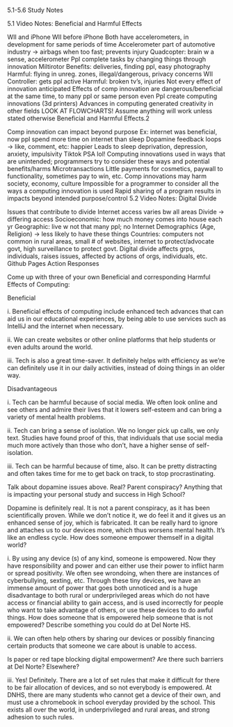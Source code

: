 5.1-5.6 Study Notes

5.1 Video Notes: Beneficial and Harmful Effects

WII and iPhone
WII before iPhone
Both have accelerometers, in development for same periods of time
Accelerometer part of automotive industry → airbags when too fast; prevents injury
Quadcopter: brain w a sense, accelerometer
Ppl complete tasks by changing things through innovation
Miltirotor
Benefits: deliveries, finding ppl, easy photography
Harmful: flying in unreg. zones, illegal/dangerous, privacy concerns
WII
Controller: gets ppl active
Harmful: broken tv’s, injuries
Not every effect of innovation anticipated
Effects of comp innovation are dangerous/beneficial at the same time, to many ppl or same person even
Ppl create computing innovations (3d printers)
Advances in computing generated creativity in other fields
LOOK AT FLOWCHARTS! Assume anything will work unless stated otherwise
Beneficial and Harmful Effects.2

Comp innovation can impact beyond purpose
Ex: internet was beneficial, now ppl spend more time on internet than sleep
Dopamine feedback loops → like, comment, etc: happier
Leads to sleep deprivation, depression, anxiety, impulsivity
Tiktok PSA lol! Computing innovations used in ways that are unintended; programmers try to consider these ways and potential benefits/harms Microtransactions
Little payments for cosmetics, paywall to functionality, sometimes pay to win, etc.
Comp innovations may harm society, economy, culture
Impossible for a programmer to consider all the ways a computing innovation is used
Rapid sharing of a program results in impacts beyond intended purpose/control
5.2 Video Notes: Digital Divide

Issues that contribute to divide
Internet access varies bw all areas
Divide → differing access
Socioeconomic: how much money comes into house each yr
Geographic: live w not that many ppl; no Internet
Demographics (Age, Religion) → less likely to have these things
Countries: computers not common in rural areas, small # of websites, internet to protect/advocate govt, high surveillance to protect govt.
Digital divide affects grps, individuals, raises issues, affected by actions of orgs, individuals, etc.
Github Pages Action Responses

Come up with three of your own Beneficial and corresponding Harmful Effects of Computing:

Beneficial

i. Beneficial effects of computing include enhanced tech advances that can aid us in our educational experiences, by being able to use services such as IntelliJ and the internet when necessary.

ii. We can create websites or other online platforms that help students or even adults around the world.

iii. Tech is also a great time-saver. It definitely helps with efficiency as we’re can definitely use it in our daily activities, instead of doing things in an older way.

Disadvantageous

i. Tech can be harmful because of social media. We often look online and see others and admire their lives that it lowers self-esteem and can bring a variety of mental health problems.

ii. Tech can bring a sense of isolation. We no longer pick up calls, we only text. Studies have found proof of this, that individuals that use social media much more actively than those who don’t, have a higher sense of self-isolation.

iii. Tech can be harmful because of time, also. It can be pretty distracting and often takes time for me to get back on track, to stop procrastinating.

Talk about dopamine issues above. Real? Parent conspiracy? Anything that is impacting your personal study and success in High School?

Dopamine is definitely real. It is not a parent conspiracy, as it has been scientifically proven. While we don’t notice it, we do feel it and it gives us an enhanced sense of joy, which is fabricated. It can be really hard to ignore and attaches us to our devices more, which thus worsens mental health. It’s like an endless cycle. How does someone empower themself in a digital world?

i. By using any device (s) of any kind, someone is empowered. Now they have responsibility and power and can either use their power to inflict harm or spread positivity. We often see wrondoing, when there are instances of cyberbullying, sexting, etc. Through these tiny devices, we have an immense amount of power that goes both unnoticed and is a huge disadvantage to both rural or underprivileged areas which do not have access or financial ability to gain access, and is used incorrectly for people who want to take advantage of others, or use these devices to do awful things. How does someone that is empowered help someone that is not empowered? Describe something you could do at Del Norte HS.

ii. We can often help others by sharing our devices or possibly financing certain products that someone we care about is unable to access.

Is paper or red tape blocking digital empowerment? Are there such barriers at Del Norte? Elsewhere?

iii. Yes! Definitely. There are a lot of set rules that make it difficult for there to be fair allocation of devices, and so not everybody is empowered. At DNHS, there are many students who cannot get a device of their own, and must use a chromebook in school everyday provided by the school. This exists all over the world, in underprivileged and rural areas, and strong adhesion to such rules.
